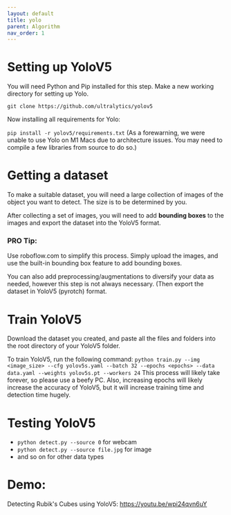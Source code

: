 ```yaml
---
layout: default
title: yolo
parent: Algorithm
nav_order: 1
---
```


# Setting up YoloV5

You will need Python and Pip installed for this step. Make a new working directory for setting up Yolo.

`git clone https://github.com/ultralytics/yolov5`

Now installing all requirements for Yolo:

`pip install -r yolov5/requirements.txt`
(As a forewarning, we were unable to use Yolo on M1 Macs due to architecture issues. You may need to compile a few libraries from source to do so.)

# Getting a dataset

To make a suitable dataset, you will need a large collection of images of the object you want to detect. The size is to be determined by you.

After collecting a set of images, you will need to add **bounding boxes** to the images and export the dataset into the YoloV5 format. 

### PRO Tip:
Use roboflow.com to simplify this process. Simply upload the images, and use the built-in bounding box feature to add bounding boxes.

You can also add preprocessing/augmentations to diversify your data as needed, however this step is not always necessary.
(Then export the dataset in YoloV5 (pyrotch) format.

# Train YoloV5

Download the dataset you created, and paste all the files and folders into the root directory of your YoloV5 folder.

To train YoloV5, run the following command: `python train.py --img <image_size> --cfg yolov5s.yaml --batch 32 --epochs <epochs> --data data.yaml --weights yolov5s.pt --workers 24`
This process will likely take forever, so please use a beefy PC. Also, increasing epochs will likely increase the accuracy of YoloV5, but it will increase training time and detection time hugely.

# Testing YoloV5

- `python detect.py --source 0` for webcam
- `python detect.py --source file.jpg` for image
- and so on for other data types

# Demo:

Detecting Rubik's Cubes using YoloV5:
https://youtu.be/wpi24qvn6uY
